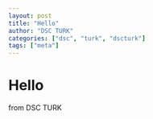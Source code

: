 ```yaml
---
layout: post
title: "Hello"
author: "DSC TURK"
categories: ["dsc", "turk", "dscturk"]
tags: ["meta"]
---
```


# Hello
from DSC TURK
